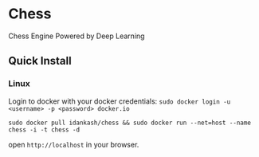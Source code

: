 # Chess
Chess Engine Powered by Deep Learning

## Quick Install
### Linux

Login to docker with your docker credentials: `sudo docker login -u <username> -p <password> docker.io`
```
sudo docker pull idankash/chess && sudo docker run --net=host --name chess -i -t chess -d
```
open ```http://localhost``` in your browser.

